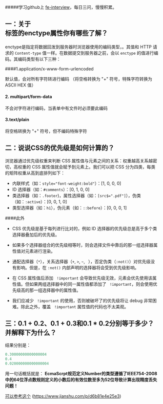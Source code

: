#####学习github上 [fe-interview](https://github.com/haizlin/fe-interview)，每日三问，慢慢积累。

## 一：关于<form>标签的enctype属性你有哪些了解？

enctype是指定将数据回发到服务器时浏览器使用的编码类型，。其值和 HTTP 请求的 `Content-type` 值一样。在数据提交到服务器之前，会以 `enctype` 的值进行编码。其编码类型有以下三种：

####1.application/x-www-form-urlencoded

默认值，会对所有字符转进行编码 （将空格转换为 "+" 符号，特殊字符转换为 ASCII HEX 值）

#### 2. multipart/form-data
不会对字符进行编码，当表单中有文件时必须要此编码

#### 3.text/plain
 将空格转换为 "+" 符号，但不编码特殊字符



## 二：说说CSS的优先级是如何计算的？

浏览器通过优先级权重来判断 CSS 属性值与元素之间的关系：权重越高关系越密切，高权重的 CSS 属性值就会赋予到元素上。我们可以把 CSS 分为四类，每类的矩阵权重从高到底排列如下：

- 内联样式（如：`style="font-weight:bold"`）：[1, 0, 0, 0]
- ID 选择器（如：`#comments`）：[0, 1, 0, 0]
- 类选择器（如：`.footer`)，属性选择器（如：`[src$=".pdf"]`），伪类（如：`:active`）：[0, 0, 1, 0]
- 类型选择器（如：`h1`），伪元素（如：`::before`）：[0, 0, 0, 1]



####此外

- CSS 优先级是基于每列进行比对的，例如 ID 选择器的优先级总是高于多个类选择器叠加后的优先级。

- 如果多个选择器组合的优先级相等时，则会选择文件中靠后的那一组选择器属性值对元素进行渲染。

- 通配选择器（`*`），关系选择器（`+`, `>`, `~`, ` `），否定伪类（`:not()`）对优先级没有影响。但是，在 `:not()` 内部声明的选择器将会受到优先级影响。

- 在 CSS 属性值后添加 ` !important` 会导致优先级无效，元素会优先使用该属性值。但如果两组选择器中的同一属性值都添加了 ` !important`，则会使用优先级高的那一组选择器中的属性值。

- 我们应减少 ` !important` 的使用，否则被破坏了的优先级将让 debug 非常困难。除此之外，覆盖 ` !important` 属性值的代码也不太美观。



## 三：0.1 + 0.2、0.1 + 0.3和0.1 * 0.2分别等于多少？并解释下为什么？

结果分别是：

```js
0.30000000000000004
0.4
0.020000000000000004
```

用一句话概括就是：
 **EcmaScrpt规范定义Number的类型遵循了IEEE754-2008中的64位浮点数规则定义的小数后的有效位数至多为52位导致计算出现精度丢失问题！**

[可以参考这个](https://www.jianshu.com/p/d6b81e4e25e3) (https://www.jianshu.com/p/d6b81e4e25e3)